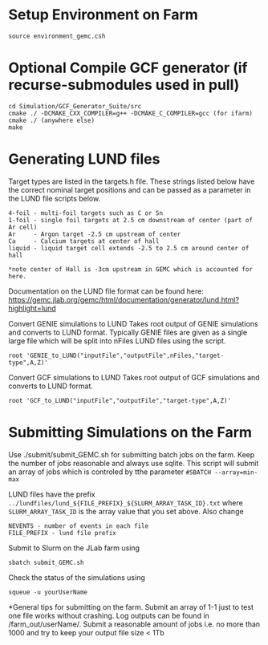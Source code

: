 # Setup Environment on Farm
```
source environment_gemc.csh
```

# Optional Compile GCF generator (if recurse-submodules used in pull)
```
cd Simulation/GCF_Generator_Suite/src
cmake ./ -DCMAKE_CXX_COMPILER=g++ -DCMAKE_C_COMPILER=gcc (for ifarm)
cmake ./ (anywhere else)
make
```

# Generating LUND files
Target types are listed in the targets.h file. These strings listed below have the correct nominal target positions and can be passed as a parameter in the LUND file scripts below.
```
4-foil - multi-foil targets such as C or Sn
1-foil - single foil targets at 2.5 cm downstream of center (part of Ar cell)
Ar     - Argon target -2.5 cm upstream of center
Ca     - Calcium targets at center of hall
liquid - liquid target cell extends -2.5 to 2.5 cm around center of hall

*note center of Hall is -3cm upstream in GEMC which is accounted for here.
```

Documentation on the LUND file format can be found here:
https://gemc.jlab.org/gemc/html/documentation/generator/lund.html?highlight=lund

Convert GENIE simulations to LUND
Takes root output of GENIE simulations and converts to LUND format. Typically GENIE files are given as a single large file which will be split into nFiles LUND files using the script.
```
root 'GENIE_to_LUND("inputFile","outputFile",nFiles,"target-type",A,Z)'
```

Convert GCF simulations to LUND
Takes root output of GCF simulations and converts to LUND format.
```
root 'GCF_to_LUND("inputFile","outputFile","target-type",A,Z)'
```

# Submitting Simulations on the Farm
Use ./submit/submit_GEMC.sh for submitting batch jobs on the farm. Keep the number of jobs reasonable and always use sqlite. This script will submit an array of jobs which is controled by tthe parameter ```#SBATCH --array=min-max```

LUND files have the prefix ```../lundfiles/lund_${FILE_PREFIX}_${SLURM_ARRAY_TASK_ID}.txt``` where ```SLURM_ARRAY_TASK_ID``` is the array value that you set above.
Also change
```
NEVENTS - number of events in each file
FILE_PREFIX - lund file prefix
```

Submit to Slurm on the JLab farm using
```
sbatch submit_GEMC.sh
```

Check the status of the simulations using
```
squeue -u yourUserName
```

*General tips for submitting on the farm. Submit an array of 1-1 just to test one file works without crashing. Log outputs can be found in /farm_out/userName/. Submit a reasonable amount of jobs i.e. no more than 1000 and try to keep your output file size < 1Tb 


